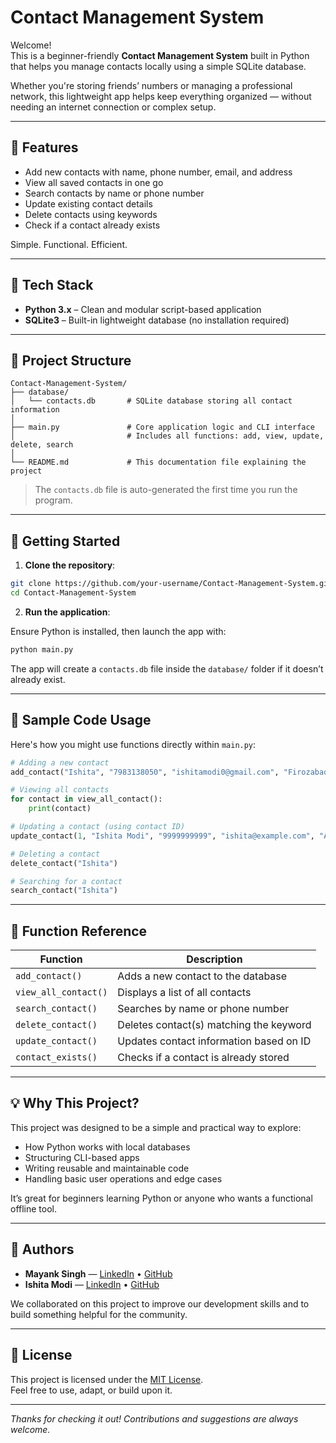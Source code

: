 # Contact Management System

Welcome!  
This is a beginner-friendly **Contact Management System** built in Python that helps you manage contacts locally using a simple SQLite database.

Whether you're storing friends’ numbers or managing a professional network, this lightweight app helps keep everything organized — without needing an internet connection or complex setup.

---

## 🔹 Features

- Add new contacts with name, phone number, email, and address
- View all saved contacts in one go
- Search contacts by name or phone number
- Update existing contact details
- Delete contacts using keywords
- Check if a contact already exists

Simple. Functional. Efficient.

---

## 🧰 Tech Stack

- **Python 3.x** – Clean and modular script-based application  
- **SQLite3** – Built-in lightweight database (no installation required)

---

## 📁 Project Structure

```
Contact-Management-System/
├── database/
│   └── contacts.db       # SQLite database storing all contact information
│
├── main.py               # Core application logic and CLI interface
│                         # Includes all functions: add, view, update, delete, search
│
└── README.md             # This documentation file explaining the project
```

> The `contacts.db` file is auto-generated the first time you run the program.

---

## 🚀 Getting Started

1. **Clone the repository**:

```bash
git clone https://github.com/your-username/Contact-Management-System.git
cd Contact-Management-System
```

2. **Run the application**:

Ensure Python is installed, then launch the app with:

```bash
python main.py
```

The app will create a `contacts.db` file inside the `database/` folder if it doesn’t already exist.

---

## 📌 Sample Code Usage

Here's how you might use functions directly within `main.py`:

```python
# Adding a new contact
add_contact("Ishita", "7983138050", "ishitamodi0@gmail.com", "Firozabad")

# Viewing all contacts
for contact in view_all_contact():
    print(contact)

# Updating a contact (using contact ID)
update_contact(1, "Ishita Modi", "9999999999", "ishita@example.com", "Agra")

# Deleting a contact
delete_contact("Ishita")

# Searching for a contact
search_contact("Ishita")
```

---

## 📄 Function Reference

| Function             | Description                                |
|----------------------|--------------------------------------------|
| `add_contact()`      | Adds a new contact to the database          |
| `view_all_contact()` | Displays a list of all contacts             |
| `search_contact()`   | Searches by name or phone number            |
| `delete_contact()`   | Deletes contact(s) matching the keyword     |
| `update_contact()`   | Updates contact information based on ID     |
| `contact_exists()`   | Checks if a contact is already stored       |

---

## 💡 Why This Project?

This project was designed to be a simple and practical way to explore:

- How Python works with local databases
- Structuring CLI-based apps
- Writing reusable and maintainable code
- Handling basic user operations and edge cases

It’s great for beginners learning Python or anyone who wants a functional offline tool.

---

## 👥 Authors

- **Mayank Singh** — [LinkedIn](https://www.linkedin.com/in/mayank-singh-367572246/) • [GitHub](https://github.com/thakurmayanksingh)
- **Ishita Modi** — [LinkedIn](https://www.linkedin.com/in/ishita-modi-155676341/) • [GitHub](https://github.com/ishita230105)

We collaborated on this project to improve our development skills and to build something helpful for the community.

---

## 📜 License

This project is licensed under the [MIT License](LICENSE).  
Feel free to use, adapt, or build upon it.

---

*Thanks for checking it out! Contributions and suggestions are always welcome.*
